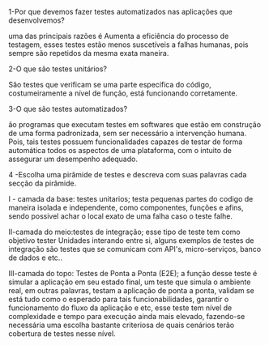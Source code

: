 1-Por que devemos fazer testes automatizados nas aplicações que desenvolvemos?

uma das principais razões é Aumenta a eficiência do processo de testagem, esses testes estão menos suscetíveis a falhas humanas, pois sempre são repetidos da mesma exata maneira.

2-O que são testes unitários?

São testes que verificam se uma parte específica do código, costumeiramente a nível de função, está funcionando corretamente.

3-O que são testes automatizados?

ão programas que executam testes em softwares que estão em construção de uma forma padronizada, sem ser necessário a intervenção humana. Pois, tais testes possuem funcionalidades capazes de testar de forma automática todos os aspectos de uma plataforma, com o intuito de assegurar um desempenho adequado.

4 -Escolha uma pirâmide de testes e descreva com suas palavras cada secção da pirâmide.

I - camada da base: testes unitarios; testa pequenas partes do codigo de maneira isolada e independente, como componentes, funções e afins, sendo possivel achar o local exato de uma falha caso o teste falhe.

II-camada do meio:testes de integração; esse tipo de teste tem como objetivo tester Unidades interando entre si, alguns exemplos de testes de integração são testes que se comunicam com API's, micro-serviços, banco de dados e etc..

III-camada do topo: Testes de Ponta a Ponta (E2E); a função desse teste é simular a aplicação em seu estado final, um teste que simula o ambiente real, em outras palavras, testam a aplicação de ponta a ponta, validam se está tudo como o esperado para tais funcionabilidades, garantir o funcionamento do fluxo da aplicação e etc, esse teste tem nível de complexidade e tempo para execução ainda mais elevado, fazendo-se necessária uma escolha bastante criteriosa de quais cenários terão cobertura de testes nesse nível.
